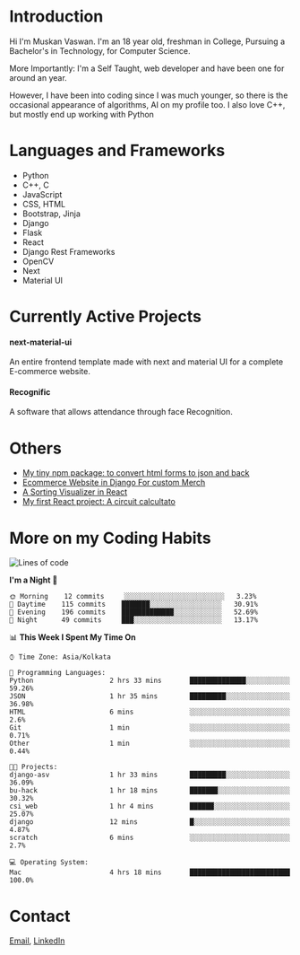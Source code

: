 <!-- - I’m currently working on:
&nbsp;&nbsp;&nbsp;&nbsp;&nbsp;&nbsp; *Circuits*[https://muskanvaswan.github.io/circuits] which, as the name suggests,  is a calculator for solving circuits with ease. This is my first React project
#### I’m currently learning : 
&nbsp;&nbsp;&nbsp;&nbsp;&nbsp;&nbsp; React.js
#### Ask me about:
&nbsp;&nbsp;&nbsp;&nbsp;&nbsp;&nbsp; Anything
#### How to reach me:
&nbsp;&nbsp;&nbsp;&nbsp;&nbsp;&nbsp; Email[mailto:muskanvaswan@gmail.com] LinkedIn[https://www.linkedin.com/in/muskan-vaswan?lipi=urn%3Ali%3Apage%3Ad_flagship3_profile_view_base_contact_details%3B%2FQpdlv5fQ12Ru4DkW2TysA%3D%3D]
#### Pronouns:
&nbsp;&nbsp;&nbsp;&nbsp;&nbsp;&nbsp; Her -->

# Introduction
Hi I'm Muskan Vaswan.
I'm an 18 year old,
freshman in College,
Pursuing a Bachelor's in Technology, for Computer Science.

More Importantly: I'm a Self Taught, web developer and have been one for around an year.

However, I have been into coding since I was much younger, so there is the occasional appearance of algorithms, AI on my profile too. I also love C++, but mostly end up working with Python


# Languages and Frameworks

- Python
- C++, C
- JavaScript
- CSS, HTML 
- Bootstrap, Jinja
- Django
- Flask
- React 
- Django Rest Frameworks
- OpenCV
- Next
- Material UI

# Currently Active Projects

#### next-material-ui
An entire frontend template made with next and material UI for a complete E-commerce website.

#### Recognific
A software that allows attendance through face Recognition.

# Others
- [My tiny npm package: to convert html forms to json and back](https://www.npmjs.com/package/forms-dynamically)
- [Ecommerce Website in Django For custom Merch](https://merch-commerce.herokuapp.com/)
- [A Sorting Visualizer in React](https://muskanvaswan.github.io/SortingVisualizer/)
- [My first React project: A circuit calcultato](https://muskanvaswan.github.io/circuits)

# More on my Coding Habits

<!--START_SECTION:waka-->
![Lines of code](https://img.shields.io/badge/From%20Hello%20World%20I%27ve%20Written-175185%20lines%20of%20code-blue)

**I'm a Night 🦉** 

```text
🌞 Morning    12 commits     ░░░░░░░░░░░░░░░░░░░░░░░░░   3.23% 
🌆 Daytime    115 commits    ███████░░░░░░░░░░░░░░░░░░   30.91% 
🌃 Evening    196 commits    █████████████░░░░░░░░░░░░   52.69% 
🌙 Night      49 commits     ███░░░░░░░░░░░░░░░░░░░░░░   13.17%

```


📊 **This Week I Spent My Time On** 

```text
⌚︎ Time Zone: Asia/Kolkata

💬 Programming Languages: 
Python                   2 hrs 33 mins       ██████████████░░░░░░░░░░░   59.26% 
JSON                     1 hr 35 mins        █████████░░░░░░░░░░░░░░░░   36.98% 
HTML                     6 mins              ░░░░░░░░░░░░░░░░░░░░░░░░░   2.6% 
Git                      1 min               ░░░░░░░░░░░░░░░░░░░░░░░░░   0.71% 
Other                    1 min               ░░░░░░░░░░░░░░░░░░░░░░░░░   0.44%

🐱‍💻 Projects: 
django-asv               1 hr 33 mins        █████████░░░░░░░░░░░░░░░░   36.09% 
bu-hack                  1 hr 18 mins        ███████░░░░░░░░░░░░░░░░░░   30.32% 
csi_web                  1 hr 4 mins         ██████░░░░░░░░░░░░░░░░░░░   25.07% 
django                   12 mins             █░░░░░░░░░░░░░░░░░░░░░░░░   4.87% 
scratch                  6 mins              ░░░░░░░░░░░░░░░░░░░░░░░░░   2.7%

💻 Operating System: 
Mac                      4 hrs 18 mins       █████████████████████████   100.0%

```


<!--END_SECTION:waka-->

# Contact

[Email](mailto:muskanvaswan@gmail.com), [LinkedIn](https://www.linkedin.com/in/muskan-vaswan?lipi=urn%3Ali%3Apage%3Ad_flagship3_profile_view_base_contact_details%3B%2FQpdlv5fQ12Ru4DkW2TysA%3D%3D)




